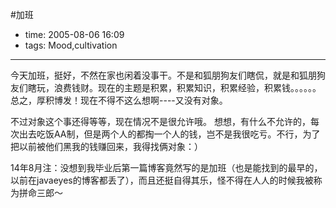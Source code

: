 #加班

- time: 2005-08-06 16:09
- tags: Mood,cultivation

---
今天加班，挺好，不然在家也闲着没事干。不是和狐朋狗友们瞎侃，就是和狐朋狗友们瞎玩，浪费钱财。现在的主题是积累，积累知识，积累经验，积累钱。。。。。。总之，厚积博发！现在不得不这么想啊----又没有对象。

不过对象这个事还得等等，现在情况不是很允许哦。
想想，有什么不允许的，每次出去吃饭AA制，但是两个人的都掏一个人的钱，岂不是我很吃亏。不行，为了把以前被他们黑我的钱赚回来，我得找俩对象：）

14年8月注：没想到我毕业后第一篇博客竟然写的是加班（也是能找到的最早的，以前在javaeyes的博客都丢了），而且还挺自得其乐，怪不得在人人的时候我被称为拼命三郎～